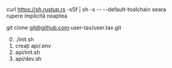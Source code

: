 curl https://sh.rustup.rs -sSf | sh -s -- --default-toolchain seara<br>rupere implicită noaptea

git clone git@github.com:user-tax/user.tax.git

0. ./init.sh
1. creați api/.env
2. api/init.sh
3. api/dev.sh